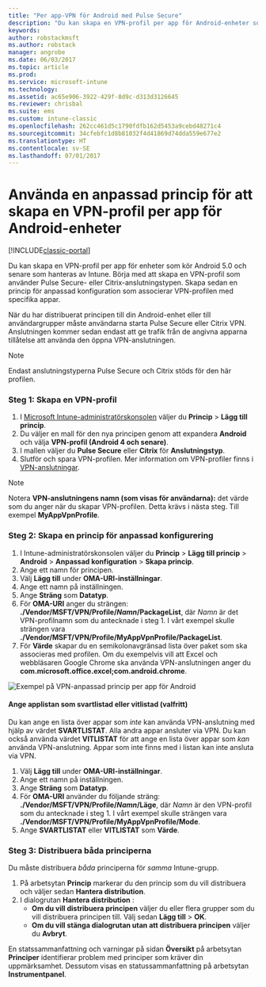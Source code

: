 ```yaml
---
title: "Per app-VPN för Android med Pulse Secure"
description: "Du kan skapa en VPN-profil per app för Android-enheter som hanteras av Intune."
keywords: 
author: robstackmsft
ms.author: robstack
manager: angrobe
ms.date: 06/03/2017
ms.topic: article
ms.prod: 
ms.service: microsoft-intune
ms.technology: 
ms.assetid: ac65e906-3922-429f-8d9c-d313d3126645
ms.reviewer: chrisbal
ms.suite: ems
ms.custom: intune-classic
ms.openlocfilehash: 262cc461d5c1790fdfb162d5453a9cebd48271c4
ms.sourcegitcommit: 34cfebfc1d8b81032f4d41869d74dda559e677e2
ms.translationtype: HT
ms.contentlocale: sv-SE
ms.lasthandoff: 07/01/2017
---
```

# <a name="use-a-custom-policy-to-create-a-per-app-vpn-profile-for-android-devices"></a>Använda en anpassad princip för att skapa en VPN-profil per app för Android-enheter

[!INCLUDE[classic-portal](../includes/classic-portal.md)]

Du kan skapa en VPN-profil per app för enheter som kör Android 5.0 och senare som hanteras av Intune. Börja med att skapa en VPN-profil som använder Pulse Secure- eller Citrix-anslutningstypen. Skapa sedan en princip för anpassad konfiguration som associerar VPN-profilen med specifika appar. 

När du har distribuerat principen till din Android-enhet eller till användargrupper måste användarna starta Pulse Secure eller Citrix VPN. Anslutningen kommer sedan endast att ge trafik från de angivna apparna tillåtelse att använda den öppna VPN-anslutningen.

> [!NOTE]
>
> Endast anslutningstyperna Pulse Secure och Citrix stöds för den här profilen.


### <a name="step-1-create-a-vpn-profile"></a>Steg 1: Skapa en VPN-profil

1. I [Microsoft Intune-administratörskonsolen](https://manage.microsoft.com) väljer du **Princip** > **Lägg till princip**.
2. Du väljer en mall för den nya principen genom att expandera **Android** och välja **VPN-profil (Android 4 och senare)**.
3. I mallen väljer du **Pulse Secure** eller **Citrix** för **Anslutningstyp**.
4. Slutför och spara VPN-profilen. Mer information om VPN-profiler finns i [VPN-anslutningar](../deploy-use/vpn-connections-in-microsoft-intune.md).

> [!NOTE]
>
> Notera **VPN-anslutningens namn (som visas för användarna):** det värde som du anger när du skapar VPN-profilen. Detta krävs i nästa steg. Till exempel **MyAppVpnProfile**.

### <a name="step-2-create-a-custom-configuration-policy"></a>Steg 2: Skapa en princip för anpassad konfigurering

   1. I Intune-administratörskonsolen väljer du **Princip** > **Lägg till princip** > **Android** > **Anpassad konfiguration** > **Skapa princip**.
   2. Ange ett namn för principen.
   3. Välj **Lägg till** under **OMA-URI-inställningar**.
   4. Ange ett namn på inställningen.
   5. Ange **Sträng** som **Datatyp**.
   6. För **OMA-URI** anger du strängen: **./Vendor/MSFT/VPN/Profile/*Namn*/PackageList**, där *Namn* är det VPN-profilnamn som du antecknade i steg 1. I vårt exempel skulle strängen vara **./Vendor/MSFT/VPN/Profile/MyAppVpnProfile/PackageList**.
   7.   För **Värde** skapar du en semikolonavgränsad lista över paket som ska associeras med profilen. Om du exempelvis vill att Excel och webbläsaren Google Chrome ska använda VPN-anslutningen anger du **com.microsoft.office.excel;com.android.chrome**.

![Exempel på VPN-anpassad princip per app för Android](./media/android_per_app_vpn_oma_uri.png)

#### <a name="set-your-app-list-to-blacklist-or-whitelist-optional"></a>Ange applistan som svartlistad eller vitlistad (valfritt)
  Du kan ange en lista över appar som *inte* kan använda VPN-anslutning med hjälp av värdet **SVARTLISTAT**. Alla andra appar ansluter via VPN.
Du kan också använda värdet **VITLISTAT** för att ange en lista över appar som *kan* använda VPN-anslutning. Appar som inte finns med i listan kan inte ansluta via VPN.
  1.    Välj **Lägg till** under **OMA-URI-inställningar**.
  2.    Ange ett namn på inställningen.
  3.    Ange **Sträng** som **Datatyp**.
  4.    För **OMA-URI** använder du följande sträng: **./Vendor/MSFT/VPN/Profile/*Namn*/Läge**, där *Namn* är den VPN-profil som du antecknade i steg 1. I vårt exempel skulle strängen vara **./Vendor/MSFT/VPN/Profile/MyAppVpnProfile/Mode**.
  5.    Ange **SVARTLISTAT** eller **VITLISTAT** som **Värde**.



### <a name="step-3-deploy-both-policies"></a>Steg 3: Distribuera båda principerna

Du måste distribuera *båda* principerna för *samma* Intune-grupp.

1.  På arbetsytan **Princip** markerar du den princip som du vill distribuera och väljer sedan **Hantera distribution**.
2.  I dialogrutan **Hantera distribution** :
    -   **Om du vill distribuera principen** väljer du eller flera grupper som du vill distribuera principen till. Välj sedan **Lägg till** > **OK**.
    -   **Om du vill stänga dialogrutan utan att distribuera principen** väljer du **Avbryt**.

En statssammanfattning och varningar på sidan **Översikt** på arbetsytan **Principer** identifierar problem med principer som kräver din uppmärksamhet. Dessutom visas en statussammanfattning på arbetsytan **Instrumentpanel**.
